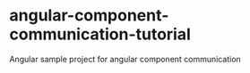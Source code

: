 # angular-component-communication-tutorial
Angular sample project for angular component communication
